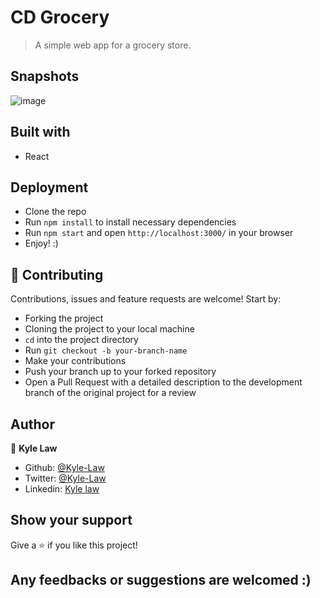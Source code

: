 # CD Grocery

> A simple web app for a grocery store.

<!-- - Inspired by [this tutorial video](https://www.youtube.com/watch?v=F2JCjVSZlG0) -->

## Snapshots

![image](https://user-images.githubusercontent.com/55923773/87854789-d49a5800-c946-11ea-814e-003666feb012.png)

## Built with

- React

## Deployment

- Clone the repo
- Run `npm install` to install necessary dependencies
- Run `npm start` and open `http://localhost:3000/` in your browser
- Enjoy! :)

## 🤝 Contributing

Contributions, issues and feature requests are welcome! Start by:

- Forking the project
- Cloning the project to your local machine
- `cd` into the project directory
- Run `git checkout -b your-branch-name`
- Make your contributions
- Push your branch up to your forked repository
- Open a Pull Request with a detailed description to the development branch of the original project for a review

## Author

👤 **Kyle Law**

- Github: [@Kyle-Law](https://github.com/Kyle-Law)
- Twitter: [@Kyle-Law](https://twitter.com/ZhunKhing)
- Linkedin: [Kyle law](https://www.linkedin.com/in/kyle-lawzhunkhing/)

## Show your support

Give a ⭐️ if you like this project!

## Any feedbacks or suggestions are welcomed :)
